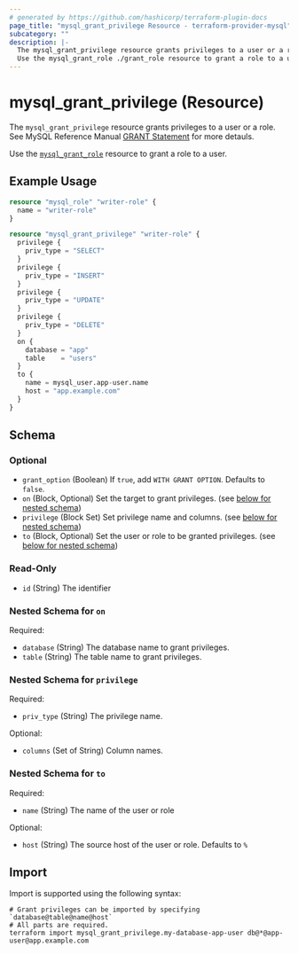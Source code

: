 ```yaml
---
# generated by https://github.com/hashicorp/terraform-plugin-docs
page_title: "mysql_grant_privilege Resource - terraform-provider-mysql"
subcategory: ""
description: |-
  The mysql_grant_privilege resource grants privileges to a user or a role. See MySQL Reference Manual GRANT Statement https://dev.mysql.com/doc/refman/8.0/en/grant.html for more detauls.
  Use the mysql_grant_role ./grant_role resource to grant a role to a user.
---
```


# mysql_grant_privilege (Resource)

The `mysql_grant_privilege` resource grants privileges to a user or a role. See MySQL Reference Manual [GRANT Statement](https://dev.mysql.com/doc/refman/8.0/en/grant.html) for more detauls.

Use the [`mysql_grant_role`](./grant_role) resource to grant a role to a user.

## Example Usage

```terraform
resource "mysql_role" "writer-role" {
  name = "writer-role"
}

resource "mysql_grant_privilege" "writer-role" {
  privilege {
    priv_type = "SELECT"
  }
  privilege {
    priv_type = "INSERT"
  }
  privilege {
    priv_type = "UPDATE"
  }
  privilege {
    priv_type = "DELETE"
  }
  on {
    database = "app"
    table    = "users"
  }
  to {
    name = mysql_user.app-user.name
    host = "app.example.com"
  }
}
```

<!-- schema generated by tfplugindocs -->
## Schema

### Optional

- `grant_option` (Boolean) If `true`, add `WITH GRANT OPTION`. Defaults to `false`.
- `on` (Block, Optional) Set the target to grant privileges. (see [below for nested schema](#nestedblock--on))
- `privilege` (Block Set) Set privilege name and columns. (see [below for nested schema](#nestedblock--privilege))
- `to` (Block, Optional) Set the user or role to be granted privileges. (see [below for nested schema](#nestedblock--to))

### Read-Only

- `id` (String) The identifier

<a id="nestedblock--on"></a>
### Nested Schema for `on`

Required:

- `database` (String) The database name to grant privileges.
- `table` (String) The table name to grant privileges.


<a id="nestedblock--privilege"></a>
### Nested Schema for `privilege`

Required:

- `priv_type` (String) The privilege name.

Optional:

- `columns` (Set of String) Column names.


<a id="nestedblock--to"></a>
### Nested Schema for `to`

Required:

- `name` (String) The name of the user or role

Optional:

- `host` (String) The source host of the user or role. Defaults to `%`

## Import

Import is supported using the following syntax:

```shell
# Grant privileges can be imported by specifying `database@table@name@host`
# All parts are required.
terraform import mysql_grant_privilege.my-database-app-user db@*@app-user@app.example.com
```
